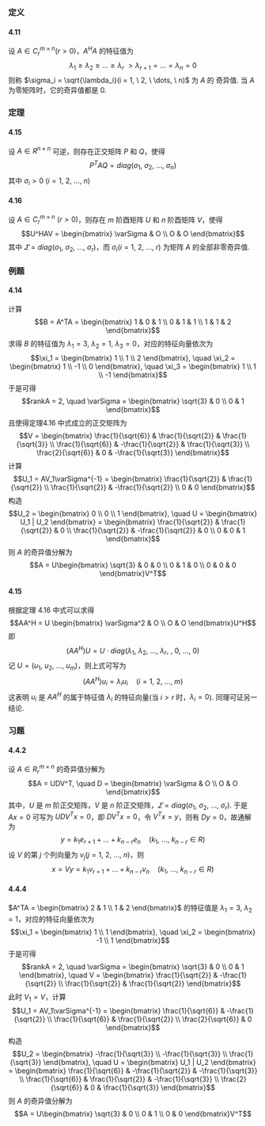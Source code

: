 ### 定义

#### 4.11
设 $A \in C_r^{m \times n}(r > 0)$，$A^HA$ 的特征值为 $$\lambda_1 \geq \lambda_2 \geq \dots \geq \lambda_r \ > \lambda_{r+1} = \dots = \lambda_n = 0$$ 则称 $\sigma_i = \sqrt{\lambda_i}(i = 1, \ 2, \ \dots, \ n)$ 为 $A$ 的 奇异值. 当 $A$ 为零矩阵时，它的奇异值都是 $0$.

### 定理 

#### 4.15
设 $A \in R^{n \times n}$ 可逆，则存在正交矩阵 $P$ 和 $Q$，使得 $$P^TAQ = diag(\sigma_1, \ \sigma_2, \ \dots, \ \sigma_n)$$ 其中 $\sigma_i > 0 \ (i = 1, \ 2, \ \dots, \ n)$

#### 4.16
设 $A \in C_r^{m \times n} \ (r > 0)$，则存在 $m$ 阶酉矩阵 $U$ 和 $n$ 阶酉矩阵 $V$，使得 $$U^HAV = \begin{bmatrix}
    \varSigma & O \\ O & O
\end{bmatrix}$$ 其中 $\varSigma = diag(\sigma_1, \ \sigma_2, \ \dots, \ \sigma_r)$，而 $\sigma_i(i = 1, \ 2, \ \dots, \ r)$ 为矩阵 $A$ 的全部非零奇异值.

### 例题

#### 4.14
计算 $$B = A^TA = \begin{bmatrix}
    1 & 0 & 1 \\ 0 & 1 & 1 \\ 1 & 1 & 2
\end{bmatrix}$$ 求得 $B$ 的特征值为 $\lambda_1 = 3, \ \lambda_2 = 1, \ \lambda_3 = 0$，对应的特征向量依次为 $$\xi_1 = \begin{bmatrix}
    1 \\ 1 \\ 2
\end{bmatrix}, \quad \xi_2 = \begin{bmatrix}
    1 \\ -1 \\ 0
\end{bmatrix}, \quad \xi_3 = \begin{bmatrix}
    1 \\ 1 \\ -1
\end{bmatrix}$$ 于是可得 $$rankA = 2, \quad \varSigma = \begin{bmatrix}
    \sqrt{3} & 0 \\ 0 & 1
\end{bmatrix}$$ 且使得定理4.16 中式成立的正交矩阵为 $$V = \begin{bmatrix}
\frac{1}{\sqrt{6}} & \frac{1}{\sqrt{2}} & \frac{1}{\sqrt{3}} \\ \frac{1}{\sqrt{6}} & -\frac{1}{\sqrt{2}} & \frac{1}{\sqrt{3}} \\ \frac{2}{\sqrt{6}} & 0 & -\frac{1}{\sqrt{3}}
\end{bmatrix}$$ 计算 $$U_1 = AV_1\varSigma^{-1} = \begin{bmatrix}
    \frac{1}{\sqrt{2}} & \frac{1}{\sqrt{2}} \\ \frac{1}{\sqrt{2}} & -\frac{1}{\sqrt{2}} \\ 0 & 0
\end{bmatrix}$$ 构造 $$U_2 = \begin{bmatrix}
    0 \\ 0 \\ 1
\end{bmatrix}, \quad U = \begin{bmatrix}
    U_1 | U_2
\end{bmatrix} = \begin{bmatrix}
    \frac{1}{\sqrt{2}} & \frac{1}{\sqrt{2}} & 0 \\ \frac{1}{\sqrt{2}} & -\frac{1}{\sqrt{2}} & 0 \\ 0 & 0 & 1
\end{bmatrix}$$ 则 $A$ 的奇异值分解为 $$A = U\begin{bmatrix}
    \sqrt{3} & 0 & 0 \\ 0 & 1 & 0 \\ 0 & 0 & 0
\end{bmatrix}V^T$$

#### 4.15
根据定理 4.16 中式可以求得 $$AA^H = U \begin{bmatrix}
    \varSigma^2 & O \\ O & O
\end{bmatrix}U^H$$ 即 $$(AA^H)U = U \cdot diag(\lambda_1, \ \lambda_2, \ \dots, \ \lambda_r, \ , \ 0, \ \dots, \ 0)$$ 记 $U = (u_1, \ u_2, \ \dots, \ u_m)$，则上式可写为 $$(AA^H)u_i = \lambda_iu_i \quad (i = 1, \ 2, \ \dots, \ m)$$ 这表明 $u_i$ 是 $AA^H$ 的属于特征值 $\lambda_i$ 的特征向量(当 $i > r$ 时，$\lambda_i = 0$). 同理可证另一结论.

### 习题

#### 4.4.2
设 $A \in R_r^{m \times n}$ 的奇异值分解为 $$A = UDV^T, \quad D = \begin{bmatrix}
    \varSigma & O \\ O & O
\end{bmatrix}$$ 其中，$U$ 是 $m$ 阶正交矩阵，$V$ 是 $n$ 阶正交矩阵，$\varSigma = diag(\sigma_1, \ \sigma_2, \ \dots, \ \sigma_r)$. 于是 $Ax = 0$ 可写为 $UDV^T x = 0$，即 $DV^Tx = 0$，令 $V^Tx = y$，则有 $Dy = 0$，故通解为 $$y = k_1e_{r+1} + \dots + k_{n-r}e_n \quad (k_1, \ \dots, \ k_{n-r} \in R)$$ 设 $V$ 的第 $j$ 个列向量为 $v_j(j = 1, \ 2, \ \dots, \ n)$，则 $$x = Vy = k_1v_{r+1} + \dots + k_{n-r}v_n \quad (k_1, \ \dots, \ k_{n-r} \in R)$$

#### 4.4.4
$A^TA = \begin{bmatrix}
    2 & 1 \\ 1 & 2
\end{bmatrix}$ 的特征值是 $\lambda_1 = 3, \ \lambda_2 = 1$，对应的特征向量依次为 $$\xi_1 = \begin{bmatrix}
    1 \\ 1
\end{bmatrix}, \quad \xi_2 = \begin{bmatrix}
    -1 \\ 1
\end{bmatrix}$$ 于是可得 $$rankA = 2, \quad \varSigma = \begin{bmatrix}
    \sqrt{3} & 0 \\ 0 & 1
\end{bmatrix}, \quad V = \begin{bmatrix}
    \frac{1}{\sqrt{2}} & -\frac{1}{\sqrt{2}} \\ \frac{1}{\sqrt{2}} & \frac{1}{\sqrt{2}}
\end{bmatrix}$$ 此时 $V_1 = V$，计算 $$U_1 = AV_1\varSigma^{-1} = \begin{bmatrix}
    \frac{1}{\sqrt{6}} & -\frac{1}{\sqrt{2}} \\ \frac{1}{\sqrt{6}} & \frac{1}{\sqrt{2}} \\ \frac{2}{\sqrt{6}} & 0
\end{bmatrix}$$ 构造 $$U_2 = \begin{bmatrix}
    -\frac{1}{\sqrt{3}} \\ -\frac{1}{\sqrt{3}} \\ \frac{1}{\sqrt{3}}
\end{bmatrix}, \quad U = \begin{bmatrix}
    U_1 | U_2
\end{bmatrix} = \begin{bmatrix}
    \frac{1}{\sqrt{6}} & -\frac{1}{\sqrt{2}} & -\frac{1}{\sqrt{3}} \\ \frac{1}{\sqrt{6}} & \frac{1}{\sqrt{2}} & -\frac{1}{\sqrt{3}} \\ \frac{2}{\sqrt{6}} & 0 & \frac{1}{\sqrt{3}}
\end{bmatrix}$$ 则 $A$ 的奇异值分解为 $$A = U\begin{bmatrix}
    \sqrt{3} & 0 \\ 0 & 1 \\ 0 & 0
\end{bmatrix}V^T$$